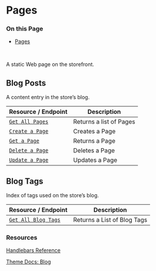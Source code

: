 # Pages

<div class="otp" id="no-index">

### On this Page	
- [Pages](#pages)
	
</div>
<br>

A static Web page on the storefront.

## Blog Posts

A content entry in the store’s blog.

|Resource / Endpoint|Description|
|-|-|
|[`Get All Pages`](https://developer.bigcommerce.com/api-reference/marketing/store-content-api/pages/getallpages)|Returns a list of Pages|
|[`Create a Page`](https://developer.bigcommerce.com/api-reference/marketing/store-content-api/pages/createapage)|Creates a Page|
|[`Get a Page`](https://developer.bigcommerce.com/api-reference/marketing/store-content-api/pages/getapage)|Returns a Page|
|[`Delete a Page`](https://developer.bigcommerce.com/api-reference/marketing/store-content-api/pages/deleteapage)|Deletes a Page|
|[`Update a Page`](https://developer.bigcommerce.com/api-reference/marketing/store-content-api/pages/updateapage)|Updates a Page|

## Blog Tags

Index of tags used on the store’s blog.

|Resource / Endpoint|Description|
|-|-|
|[`Get All Blog Tags`](https://developer.bigcommerce.com/api-reference/marketing/store-content-api/blog-tags/getallblogtags)|Returns a List of Blog Tags|

### Resources

[Handlebars Reference](https://developer.bigcommerce.com/stencil-docs/reference-docs/global-objects-and-properties/blog)

[Theme Docs: Blog](https://developer.bigcommerce.com/stencil-docs/reference-docs/other-objects-and-properties-overview#blog)